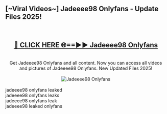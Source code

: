<h2>[~Viral Videos~] Jadeeee98 Onlyfans - Update Files 2025!</h2>
<br>
<div align="center">
<h2><a href="https://betterlinks.top/A2PfLJ" rel="nofollow">🔴 CLICK HERE 🌐==►► Jadeeee98 Onlyfans</a></h2>
<br>
Get Jadeeee98 Onlyfans and all content. Now you can access all videos and pictures of Jadeeee98 Onlyfans. New Updated Files 2025!
<br>
<br>
<a href="https://betterlinks.top/A2PfLJ" rel="nofollow" data-target="animated-image.originalLink"><img src="https://i.ibb.co.com/WyWwxjT/player-gif2.gif" alt="Jadeeee98 Onlyfans" style="max-width: 100%; display: inline-block;" data-target="animated-image.originalImage"></a>
</div>
<br>
jadeeee98 onlyfans leaked<br>
jadeeee98 onlyfans leaks<br>
jadeeee98 onlyfans leak<br>
jadeeee98 leaked onlyfans
